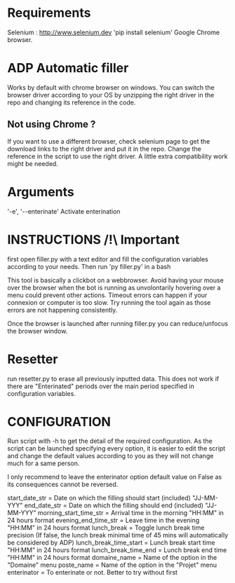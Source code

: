# Requirements
Selenium : http://www.selenium.dev
'pip install selenium'
Google Chrome browser.

# ADP Automatic filler
Works by default with chrome browser on windows. You can switch the browser driver according to your OS 
by unzipping the right driver in the repo and changing its reference in the code. 

## Not using Chrome ?

If you want to use a different browser, check selenium page to get the download links to the right driver
and put it in the repo. Change the reference in the script to use the right driver. A little extra compatibility work might be needed.

# Arguments

'-e', '--enterinate'    Activate enterination

# INSTRUCTIONS /!\ Important

first open filler.py with a text editor and fill the configuration variables according to your needs.
Then run 'py filler.py' in a bash

This tool is basically a clickbot on a webbrowser. Avoid having your mouse over the browser when the bot is running
as unvolontarily hovering over a menu could prevent other actions. Timeout errors can happen if your connexion
or computer is too slow. Try running the tool again as those errors are not happening consistently.

Once the browser is launched after running filler.py you can reduce/unfocus the browser window.

# Resetter

run resetter.py to erase all previously inputted data. This does not work if there are "Enterinated" periods over the main period specified in configuration variables.

# CONFIGURATION

Run script with -h to get the detail of the required configuration. As the script can be launched specifying every option,
it is easier to edit the script and change the default values according to you as they will not change much for a same person.

I only recommend to leave the enterinator option default value on False as its consequences cannot be reversed.

start_date_str =            Date on which the filling should start (included) "JJ-MM-YYY"
end_date_str =              Date on which the filling should end (included) "JJ-MM-YYY"
morning_start_time_str =    Arrival time in the morning "HH:MM" in 24 hours format
evening_end_time_str =      Leave time in the evening "HH:MM" in 24 hours format
lunch_break =               Toggle lunch break time precision (If false, the lunch break minimal time of 45 mins will automatically be considered by ADP)
lunch_break_time_start =    Lunch break start time "HH:MM" in 24 hours format
lunch_break_time_end =      Lunch break end time "HH:MM" in 24 hours format
domaine_name =              Name of the option in the "Domaine" menu
poste_name =                Name of the option in the "Projet" menu
enterinator =               To enterinate or not. Better to try without first